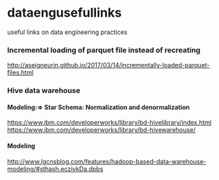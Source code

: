 # dataengusefullinks
useful links on data engineering practices


### Incremental loading of parquet file instead of recreating
http://aseigneurin.github.io/2017/03/14/incrementally-loaded-parquet-files.html

### Hive data warehouse
#### Modeling:=> Star Schema: Normalization and denormalization
https://www.ibm.com/developerworks/library/bd-hivelibrary/index.html
https://www.ibm.com/developerworks/library/bd-hivewarehouse/

#### Modeling
http://www.lgcnsblog.com/features/hadoop-based-data-warehouse-modeling/#sthash.ecziykDa.dpbs
